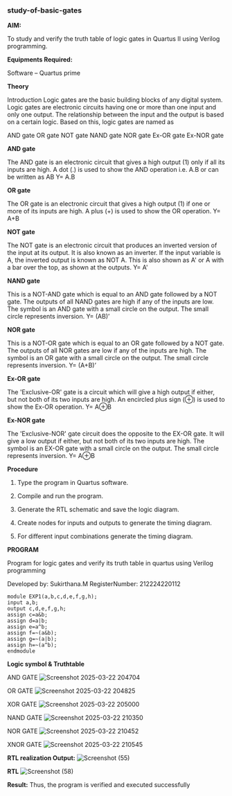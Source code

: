 ### study-of-basic-gates

**AIM:** 

To study and verify the truth table of logic gates in Quartus II using Verilog programming.

**Equipments Required:**

Software – Quartus prime 

**Theory**

Introduction Logic gates are the basic building blocks of any digital system. Logic gates are electronic circuits having one or more than one input and only one output. The relationship between the input and the output is based on a certain logic. Based on this, logic gates are named as

AND gate OR gate NOT gate NAND gate NOR gate Ex-OR gate Ex-NOR gate

**AND gate**

The AND gate is an electronic circuit that gives a high output (1) only if all its inputs are high. A dot (.) is used to show the AND operation i.e. A.B or can be written as AB
Y= A.B

**OR gate** 

The OR gate is an electronic circuit that gives a high output (1) if one or more of its inputs are high. A plus (+) is used to show the OR operation.
Y= A+B

**NOT gate**

The NOT gate is an electronic circuit that produces an inverted version of the input at its output. It is also known as an inverter. If the input variable is A, the inverted output is known as NOT A. This is also shown as A' or A with a bar over the top, as shown at the outputs.
Y= A'

**NAND gate**

This is a NOT-AND gate which is equal to an AND gate followed by a NOT gate. The outputs of all NAND gates are high if any of the inputs are low. The symbol is an AND gate with a small circle on the output. The small circle represents inversion.
Y= (AB)’

**NOR gate**

This is a NOT-OR gate which is equal to an OR gate followed by a NOT gate. The outputs of all NOR gates are low if any of the inputs are high. The symbol is an OR gate with a small circle on the output. The small circle represents inversion.
Y= (A+B)’

**Ex-OR gate**

The 'Exclusive-OR' gate is a circuit which will give a high output if either, but not both of its two inputs are high. An encircled plus sign (⊕) is used to show the Ex-OR operation.
Y= A⊕B

**Ex-NOR gate**

The 'Exclusive-NOR' gate circuit does the opposite to the EX-OR gate. It will give a low output if either, but not both of its two inputs are high. The symbol is an EX-OR gate with a small circle on the output. The small circle represents inversion.
Y= A⊕B

**Procedure** 

1.	Type the program in Quartus software.

2.	Compile and run the program.

3.	Generate the RTL schematic and save the logic diagram.

4.	Create nodes for inputs and outputs to generate the timing diagram.

5.	For different input combinations generate the timing diagram.


**PROGRAM**

Program for logic gates and verify its truth table in quartus using Verilog programming

 Developed by: Sukirthana.M
 RegisterNumber: 212224220112
```
module EXP1(a,b,c,d,e,f,g,h);
input a,b;
output c,d,e,f,g,h;
assign c=a&b;
assign d=a|b;
assign e=a^b;
assign f=~(a&b);
assign g=~(a|b);
assign h=~(a^b);
endmodule
 ```
**Logic symbol & Truthtable**

AND GATE
![Screenshot 2025-03-22 204704](https://github.com/user-attachments/assets/5c4a438a-cd88-4257-b959-d813cd940fc3)

OR GATE
![Screenshot 2025-03-22 204825](https://github.com/user-attachments/assets/a36ff2a3-7a95-4c49-bd2a-569ab8b8302d)

XOR GATE
![Screenshot 2025-03-22 205000](https://github.com/user-attachments/assets/b02bede2-345e-4914-adc1-1426e4a661d5)

NAND GATE
![Screenshot 2025-03-22 210350](https://github.com/user-attachments/assets/f02b2be8-6637-4a48-8b31-a17b47ded54e)

NOR GATE
![Screenshot 2025-03-22 210452](https://github.com/user-attachments/assets/e65beeda-433f-42a1-a2e6-8480406267db)

XNOR GATE
![Screenshot 2025-03-22 210545](https://github.com/user-attachments/assets/53db2a6d-464a-41fa-a04c-f2238e02f09a)

**RTL realization Output:** 
![Screenshot (55)](https://github.com/user-attachments/assets/ca693b23-5b8f-4479-a46d-762df906e126)


**RTL**
![Screenshot (58)](https://github.com/user-attachments/assets/cf06252b-f3fc-4d01-a109-b8f63b68bb52)


**Result:**
          Thus, the program is verified and executed successfully

